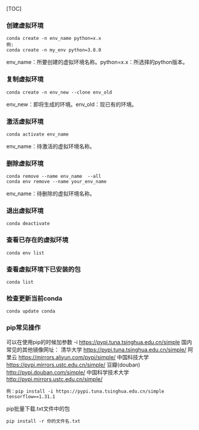 [TOC]

### 创建虚拟环境

```
conda create -n env_name python=x.x
例:
conda create -n my_env python=3.8.0
```

env_name：所要创建的虚拟环境名称。python=x.x：所选择的python版本。

### 复制虚拟环境

```
conda create -n env_new --clone env_old
```

env_new：即将生成的环境。env_old：现已有的环境。

### 激活虚拟环境

```
conda activate env_name
```

env_name：待激活的虚拟环境名称。

### 删除虚拟环境

```
conda remove --name env_name  --all
conda env remove --name your_env_name
```

env_name：待删除的虚拟环境名称。

### 退出虚拟环境

```
conda deactivate
```

### 查看已存在的虚拟环境

```
conda env list
```

### 查看虚拟环境下已安装的包

```
conda list
```

### 检查更新当前conda

```
conda update conda
```

### pip常见操作

可以在使用pip的时候加参数 -i https://pypi.tuna.tsinghua.edu.cn/simple
国内常见的其他镜像网址：
清华大学 https://pypi.tuna.tsinghua.edu.cn/simple/
阿里云 https://mirrors.aliyun.com/pypi/simple/
中国科技大学 https://pypi.mirrors.ustc.edu.cn/simple/
豆瓣(douban) http://pypi.douban.com/simple/
中国科学技术大学 http://pypi.mirrors.ustc.edu.cn/simple/

```
例：pip install -i https://pypi.tuna.tsinghua.edu.cn/simple tensorflow==1.31.1
```

pip批量下载.txt文件中的包

```
pip install -r 你的文件名.txt
```

